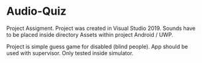# Audio-Quiz
Project Assigment.
Project was created in Visual Studio 2019. Sounds have to be placed inside directory Assets within project Android / UWP.

Project is simple guess game for disabled (blind people). App should be used with supervisor.
Only tested inside simulator.
